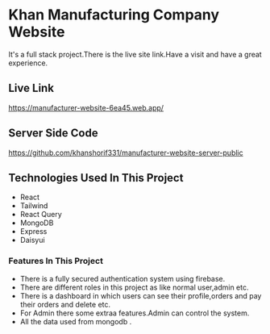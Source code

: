 # Khan Manufacturing Company Website

It's a full stack project.There is the live site link.Have a visit and have a great experience.

## Live Link 
https://manufacturer-website-6ea45.web.app/

## Server Side Code
https://github.com/khanshorif331/manufacturer-website-server-public

## Technologies Used In This Project

-  React
-  Tailwind
-  React Query
-  MongoDB
-  Express
-  Daisyui

### Features In This Project

-  There is a fully secured authentication system using firebase.
-  There are different roles in this project as like normal user,admin etc.
-  There is a dashboard in which users can see their profile,orders and pay their orders and delete etc.
-  For Admin there some extraa features.Admin can control the system.
-  All the data used from mongodb .
